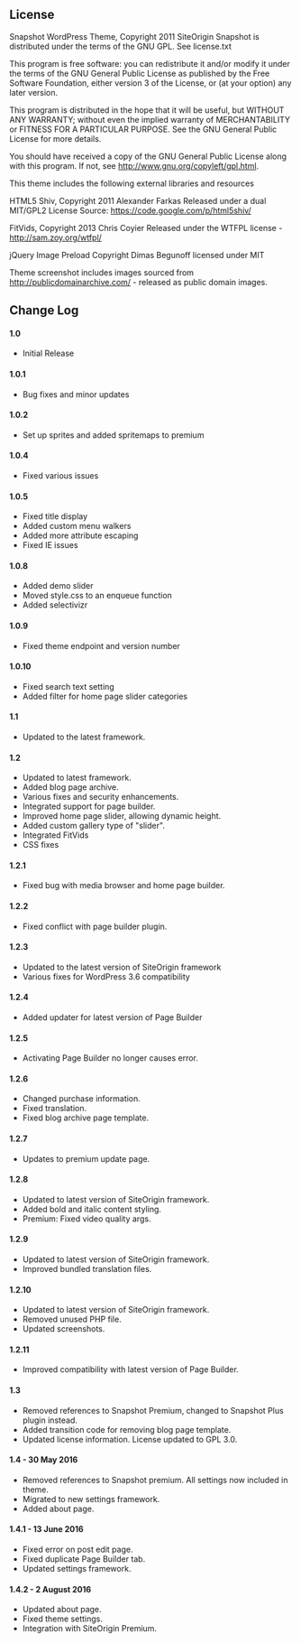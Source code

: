 License
-----------------------------------------------

Snapshot WordPress Theme, Copyright 2011 SiteOrigin
Snapshot is distributed under the terms of the GNU GPL. See license.txt

This program is free software: you can redistribute it and/or modify
it under the terms of the GNU General Public License as published by
the Free Software Foundation, either version 3 of the License, or
(at your option) any later version.

This program is distributed in the hope that it will be useful,
but WITHOUT ANY WARRANTY; without even the implied warranty of
MERCHANTABILITY or FITNESS FOR A PARTICULAR PURPOSE.  See the
GNU General Public License for more details.

You should have received a copy of the GNU General Public License
along with this program.  If not, see http://www.gnu.org/copyleft/gpl.html.

This theme includes the following external libraries and resources

HTML5 Shiv, Copyright 2011 Alexander Farkas
Released under a dual MIT/GPL2 License
Source: https://code.google.com/p/html5shiv/

FitVids, Copyright 2013 Chris Coyier
Released under the WTFPL license - http://sam.zoy.org/wtfpl/

jQuery Image Preload
Copyright Dimas Begunoff licensed under MIT

Theme screenshot includes images sourced from http://publicdomainarchive.com/ - released as public domain images.

Change Log
-----------------------------------------------

#### 1.0
* Initial Release

#### 1.0.1
* Bug fixes and minor updates

#### 1.0.2
* Set up sprites and added spritemaps to premium

#### 1.0.4
* Fixed various issues

#### 1.0.5
* Fixed title display
* Added custom menu walkers
* Added more attribute escaping
* Fixed IE issues

#### 1.0.8
* Added demo slider
* Moved style.css to an enqueue function
* Added selectivizr

#### 1.0.9
* Fixed theme endpoint and version number

#### 1.0.10
* Fixed search text setting
* Added filter for home page slider categories

#### 1.1
* Updated to the latest framework.

#### 1.2
* Updated to latest framework.
* Added blog page archive.
* Various fixes and security enhancements.
* Integrated support for page builder.
* Improved home page slider, allowing dynamic height.
* Added custom gallery type of "slider".
* Integrated FitVids
* CSS fixes

#### 1.2.1
* Fixed bug with media browser and home page builder.

#### 1.2.2
* Fixed conflict with page builder plugin.

#### 1.2.3
* Updated to the latest version of SiteOrigin framework
* Various fixes for WordPress 3.6 compatibility

#### 1.2.4
* Added updater for latest version of Page Builder

#### 1.2.5
* Activating Page Builder no longer causes error.

#### 1.2.6
* Changed purchase information.
* Fixed translation.
* Fixed blog archive page template.

#### 1.2.7
* Updates to premium update page.

#### 1.2.8
* Updated to latest version of SiteOrigin framework.
* Added bold and italic content styling.
* Premium: Fixed video quality args.

#### 1.2.9
* Updated to latest version of SiteOrigin framework.
* Improved bundled translation files.

#### 1.2.10
* Updated to latest version of SiteOrigin framework.
* Removed unused PHP file.
* Updated screenshots.

#### 1.2.11
* Improved compatibility with latest version of Page Builder.

#### 1.3
* Removed references to Snapshot Premium, changed to Snapshot Plus plugin instead.
* Added transition code for removing blog page template.
* Updated license information. License updated to GPL 3.0.

#### 1.4 - 30 May 2016
* Removed references to Snapshot premium. All settings now included in theme.
* Migrated to new settings framework.
* Added about page.

#### 1.4.1 - 13 June 2016
* Fixed error on post edit page.
* Fixed duplicate Page Builder tab.
* Updated settings framework.

#### 1.4.2 - 2 August 2016
* Updated about page.
* Fixed theme settings.
* Integration with SiteOrigin Premium.